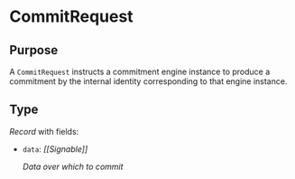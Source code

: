 # CommitRequest


## Purpose


<!-- --8<-- [start:purpose] -->
A `CommitRequest` instructs a commitment engine instance to produce a commitment by the internal identity corresponding to that engine instance.
<!-- --8<-- [end:purpose] -->

## Type


<!-- --8<-- [start:type] -->
<div class="type" markdown>

*Record* with fields:

- `data`: *[[Signable]]*

  *Data over which to commit*
</div>
<!-- --8<-- [end:type] -->
